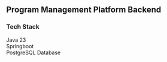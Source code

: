## Program Management Platform Backend

### Tech Stack
Java 23 <br>
Springboot <br>
PostgreSQL Database <br>
